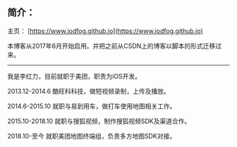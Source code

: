 
## 简介：

主页： [https://www.iodfog.github.io](https://www.iodfog.github.io)

本博客从2017年6月开始启用。并把之前从CSDN上的博客以脚本的形式迁移过来。

---

我是李红力，目前就职于美团，职责为iOS开发。

2013.12-2014.6 酷旺科科技，做短视频录制，上传及播放。

2014.6-2015.10 就职与易到用车，做打车使用地图相关工作。

2015.10-2018.10 就职与搜狐视频，制作搜狐视频SDK及渠道合作。

2018.10-至今 就职美团地图终端组，负责多方地图SDK对接。


